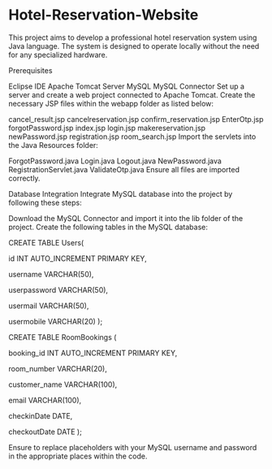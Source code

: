 # Hotel-Reservation-Website

This project aims to develop a professional hotel reservation system using Java language. The system is designed to operate locally without the need for any specialized hardware.

Prerequisites

Eclipse IDE
Apache Tomcat Server
MySQL
MySQL Connector
Set up a server and create a web project connected to Apache Tomcat. Create the necessary JSP files within the webapp folder as listed below:

cancel_result.jsp
cancelreservation.jsp
confirm_reservation.jsp
EnterOtp.jsp
forgotPassword.jsp
index.jsp
login.jsp
makereservation.jsp
newPassword.jsp
registration.jsp
room_search.jsp
Import the servlets into the Java Resources folder:

ForgotPassword.java
Login.java
Logout.java
NewPassword.java
RegistrationServlet.java
ValidateOtp.java
Ensure all files are imported correctly.

Database Integration
Integrate MySQL database into the project by following these steps:

Download the MySQL Connector and import it into the lib folder of the project. Create the following tables in the MySQL database:

CREATE TABLE Users(

  id INT AUTO_INCREMENT PRIMARY KEY,
  
  username VARCHAR(50),
  
  userpassword VARCHAR(50),
  
  usermail VARCHAR(50),
  
  usermobile VARCHAR(20)
);

CREATE TABLE RoomBookings (

  booking_id INT AUTO_INCREMENT PRIMARY KEY,
  
  room_number VARCHAR(20),
  
  customer_name VARCHAR(100),
  
  email VARCHAR(100),
  
  checkinDate DATE,
  
  checkoutDate DATE
);

Ensure to replace placeholders with your MySQL username and password in the appropriate places within the code.
